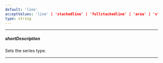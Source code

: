 ```yaml
---
default: 'line'
acceptValues: 'line' | 'stackedline' | 'fullstackedline' | 'area' | 'stackedarea' | 'fullstackedarea' | 'bar' | 'stackedbar' | 'fullstackedbar' | 'spline' | 'splinearea' | 'scatter' | 'candlestick' | 'stock' | 'rangearea' | 'rangebar' | 'stepline' | 'steparea' | 'bubble' | 'fullstackedspline' | 'stackedspline' | 'stackedsplinearea' | 'fullstackedsplinearea'
type: string
---
```

---
##### shortDescription
Sets the series type.

---
